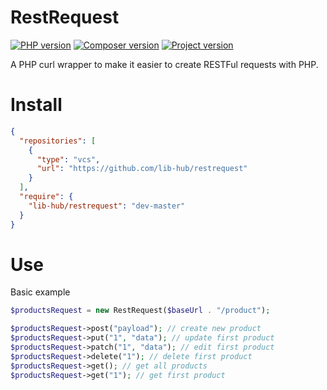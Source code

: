 # RestRequest

[![PHP version](https://img.shields.io/badge/PHP-7.4-787CB5.svg?style=flat&logo=PHP)](https://docs.npmjs.com)
[![Composer version](https://img.shields.io/badge/Composer-latest-787CB5.svg?style=flat&logo=composer)]()
[![Project version](https://img.shields.io/badge/Version-0.0.1-informational.svg?style=flat)]()

A PHP curl wrapper to make it easier to create RESTFul requests with PHP.

# Install
```JSON
{
  "repositories": [
    {
      "type": "vcs",
      "url": "https://github.com/lib-hub/restrequest"
    }
  ],
  "require": {
    "lib-hub/restrequest": "dev-master"
  }
}
```

# Use

Basic example
```php
$productsRequest = new RestRequest($baseUrl . "/product");

$productsRequest->post("payload"); // create new product
$productsRequest->put("1", "data"); // update first product
$productsRequest->patch("1", "data"); // edit first product
$productsRequest->delete("1"); // delete first product
$productsRequest->get(); // get all products
$productsRequest->get("1"); // get first product
```